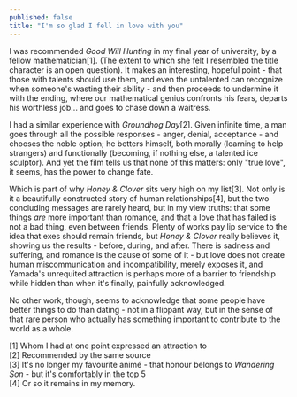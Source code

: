 ```yaml
---
published: false
title: "I'm so glad I fell in love with you"
---
```


I was recommended *Good Will Hunting* in my final year of university, by a fellow mathematician[1]. (The extent to which she felt I resembled the title character is an open question). It makes an interesting, hopeful point - that those with talents should use them, and even the untalented can recognize when someone's wasting their ability - and then proceeds to undermine it with the ending, where our mathematical genius confronts his fears, departs his worthless job... and goes to chase down a waitress.

I had a similar experience with *Groundhog Day*[2]. Given infinite time, a man goes through all the possible responses - anger, denial, acceptance - and chooses the noble option; he betters himself, both morally (learning to help strangers) and functionally (becoming, if nothing else, a talented ice sculptor). And yet the film tells us that none of this matters: only "true love", it seems, has the power to change fate.

Which is part of why *Honey & Clover* sits very high on my list[3]. Not only is it a beautifully constructed story of human relationships[4], but the two concluding messages are rarely heard, but in my view truths: that some things *are* more important than romance, and that a love that has failed is not a bad thing, even between friends. Plenty of works pay lip service to the idea that exes should remain friends, but *Honey & Clover* really believes it, showing us the results - before, during, and after. There is sadness and suffering, and romance is the cause of some of it - but love does not create human miscommunication and incompatibility, merely exposes it, and Yamada's unrequited attraction is perhaps more of a barrier to friendship while hidden than when it's finally, painfully acknowledged.

No other work, though, seems to acknowledge that some people have better things to do than dating - not in a flippant way, but in the sense of that rare person who actually has something important to contribute to the world as a whole.

[1] Whom I had at one point expressed an attraction to<br/>
[2] Recommended by the same source<br/>
[3] It's no longer my favourite anim&eacute; - that honour belongs to *Wandering Son* - but it's comfortably in the top 5<br/>
[4] Or so it remains in my memory.